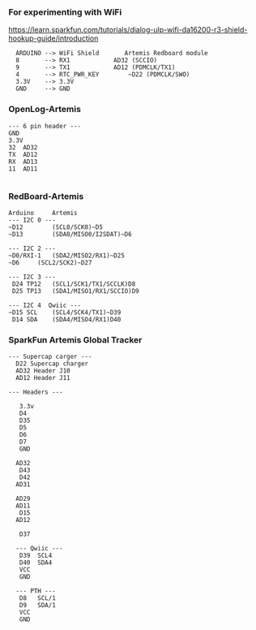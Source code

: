 ### For experimenting with WiFi

https://learn.sparkfun.com/tutorials/dialog-ulp-wifi-da16200-r3-shield-hookup-guide/introduction

```
  ARDUINO --> WiFi Shield		Artemis Redboard module
  8       --> RX1			 AD32 (SCCIO)
  9       --> TX1			 AD12 (PDMCLK/TX1)
  4       --> RTC_PWR_KEY		 ~D22 (PDMCLK/SWO)
  3.3V    --> 3.3V
  GND     --> GND
```

### OpenLog-Artemis
```
--- 6 pin header ---
GND
3.3V
32	AD32
TX	AD12
RX	AD13
11	AD11


```

### RedBoard-Artemis
```
Arduino		Artemis
--- I2C 0 ---
~D12		(SCL0/SCK0)~D5
~D13		(SDA0/MISO0/I2SDAT)~D6

--- I2C 2 ---
~D0/RXI-1	(SDA2/MISO2/RX1)~D25
~D6		(SCL2/SCK2)~D27

--- I2C 3 ---
 D24 TP12	(SCL1/SCK1/TX1/SCCLK)D8
 D25 TP13	(SDA1/MISO1/RX1/SCCIO)D9

--- I2C 4  Qwiic ---
~D15 SCL	(SCL4/SCK4/TX1)~D39
 D14 SDA	(SDA4/MISO4/RX1)D40
```


### SparkFun Artemis Global Tracker
```  
--- Supercap carger ---
  D22 Supercap charger
  AD32 Header J10
  AD12 Header J11
  
--- Headers ---
    
   3.3v
   D4
   D35
   D5
   D6
   D7
   GND
  
  AD32
   D43
   D42
  AD31
  
  AD29
  AD11
   D15
  AD12
  
   D37
  
  --- Qwiic ---
   D39  SCL4
   D40  SDA4
   VCC
   GND
  
  --- PTH ---
   D8	SCL/1
   D9	SDA/1
   VCC
   GND
```
